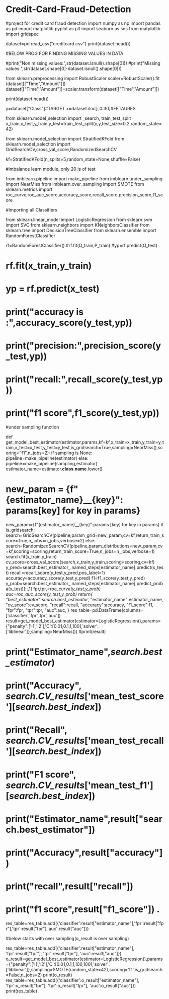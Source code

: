 # Credit-Card-Fraud-Detection
#project for credit card fraud detection
import numpy as np
import pandas as pd 
import matplotlib.pyplot as plt 
import seaborn as sns 
from matplotlib import gridspec

dataset=pd.read_csv("creditcard.csv")
print(dataset.head())

#BELOW PROG FOR FINDING MISSING VALUES IN DATA 

#print("Non missing values:",str(dataset.isnull().shape[0]))
#print("Missing values:",str(dataset.shape[0]-dataset.isnull().shape[0]))

from sklearn.preprocessing import RobustScaler
scaler=RobustScaler().fit (dataset[["Time","Amount"]])
dataset[["Time","Amount"]]=scaler.transform(dataset[["Time","Amount"]])

print(dataset.head())

y=dataset["Class"]#TARGET
x=dataset.iloc[:,0:30]#FETAURES

from sklearn.model_selection import _search, train_test_split
x_train,x_test,y_train,y_test=train_test_split(x,y,test_size=0.2,random_state=42)

from sklearn.model_selection import StratifiedKFold
from sklearn.model_selection import GridSearchCV,cross_val_score,RandomizedSearchCV

kf=StratifiedKFold(n_splits=5,random_state=None,shuffle=False)

#imbalance learn module, only 20 is of test

from imblearn.pipeline import make_pipeline
from imblearn.under_sampling import NearMiss
from imblearn.over_sampling import SMOTE
from sklearn.metrics import roc_curve,roc_auc_score,accuracy_score,recall_score,precision_score,f1_score 

#Importing all Classifiers

from sklearn.linear_model import LogisticRegression
from sklearn.svm import SVC
from sklearn.neighbors import KNeighborsClassifier
from sklearn.tree import DecisionTreeClassifier
from sklearn.ensemble import RandomForestClassifier

rf=RandomForestClassifier()
#rf.fit(Q_train,P_train)
#yp=rf.predict(Q_test)
# rf.fit(x_train,y_train)
# yp = rf.predict(x_test)
# print("accuracy is :",accuracy_score(y_test,yp))
# print("precision:",precision_score(y_test,yp))
# print("recall:",recall_score(y_test,yp))
# print("f1 score",f1_score(y_test,yp))

#under sampling function

def get_model_best_estimator(estimator,params,kf=kf,x_train=x_train,y_train=y_train,x_test=x_test,y_test=y_test,is_gridsearch=True,sampling=NearMiss(),scoring="f1",n_jobs=2):
   if sampling is None:
        pipeline=make_pipeline(estimator)
   else:
      pipeline=make_pipeline(sampling,estimator)
   estimator_name=estimator.__class__.__name__.lower()
   # new_param = {f"{estimator_name}__{key}": params[key] for key in params}
   new_param={f"{estimator_name}__{key}":params [key] for key in params}
   if is_gridsearch:
      search=GridSearchCV(pipeline,param_grid=new_param,cv=kf,return_train_score=True,n_jobs=n_jobs,verbose=2)
   else:
      search=RandomizedSearchCV(pipeline,param_distributions=new_param,cv=kf,scoring=scoring,return_train_score=True,n_jobs=n_jobs,verbose=1)
   search.fit(x_train,y_train)
   cv_score=cross_val_score(search,x_train,y_train,scoring=scoring,cv=kf)
   y_pred=search.best_estimator_.named_steps[estimator_name].predict(x_test) 
   recall=recall_score(y_test,y_pred,pos_label=1)
   accuracy=accuracy_score(y_test,y_pred)
   f1=f1_score(y_test,y_pred)
   y_prob=search.best_estimator_.named_steps[estimator_name].predict_proba(x_test)[::,1]
   fpr,tpr,_=roc_curve(y_test,y_prob)
   auc=roc_auc_score(y_test,y_prob)
   return{
      "best_estimator":search.best_estimator_,
      "estimator_name":estimator_name,
      "cv_score":cv_score,
      "recall":recall,
      "accuracy":accuracy,
      "f1_score":f1,
      "fpr":fpr,
      "tpr":tpr,
      "auc":auc,
            }
res_table=pd.DataFrame(columns=['classifier','fpr','tpr','auc'])
result=get_model_best_estimator(estimator=LogisticRegression(),params={"penalty":['l1','l2'],'C':[0.01,0.1,1,100],'solver':['liblinear']},sampling=NearMiss())
#print(result)
# print("Estimator_name",_search.best_estimator_)
# print("Accuracy", _search.CV_results_['mean_test_score'][_search.best_index_])
# print("Recall", _search.CV_results_['mean_test_recall'][_search.best_index_])
# print("F1 score", _search.CV_results_['mean_test_f1'][_search.best_index_])
# print("Estimator_name",result["search.best_estimator"])
# print("Accuracy",result["accuracy"])
# print("recall",result["recall"])
# print("f1 score",result["f1_score"]) .

res_table=res_table.add({'classifier':result["estimator_name"],'fpr':result["fpr"],'tpr':result["tpr"],'auc':result["auc"]})

#below starts with over sampling(o_result is over sampling)

res_table=res_table.add({'classifier':result["estimator_name"],
                         'fpr':result["fpr"],
                         'tpr':result["tpr"], 
                         'auc':result["auc"]})
o_result=get_model_best_estimator(estimator=LogisticRegression(),params={"penalty":['l1','l2'],'C':[0.01,0.1,1,100,100],'solver':['liblinear']},sampling=SMOTE(random_state=42),scoring='f1',is_gridsearch=False,n_jobs=2)
print(o_result) 
res_table=res_table.add({'classifier':o_result["estimator_name"],
                         'fpr':o_result["fpr"],
                         'tpr':o_result["tpr"],
                         'auc':o_result["auc"]})
print(res_table)
